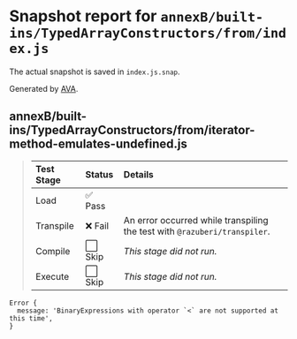 # Snapshot report for `annexB/built-ins/TypedArrayConstructors/from/index.js`

The actual snapshot is saved in `index.js.snap`.

Generated by [AVA](https://avajs.dev).

## annexB/built-ins/TypedArrayConstructors/from/iterator-method-emulates-undefined.js

> | Test Stage | Status | Details |
> | :-- | :-- | :-- |
> | Load | ✅ Pass |  |
> | Transpile | ❌ Fail | An error occurred while transpiling the test with `@razuberi/transpiler`. |
> | Compile | ⬜ Skip | *This stage did not run.* |
> | Execute | ⬜ Skip | *This stage did not run.* |

    Error {
      message: 'BinaryExpressions with operator `<` are not supported at this time',
    }

